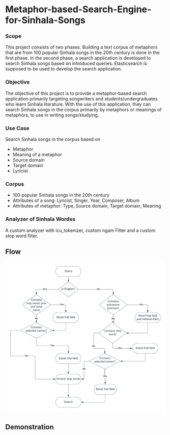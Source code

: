# Metaphor-based-Search-Engine-for-Sinhala-Songs
### Scope
This project consists of two phases. Building a text corpus of metaphors that are from 100 popular Sinhala songs in the 20th century is done in the first phase. In the second phase, a search application is developed to search Sinhala songs based on introduced queries. Elasticsearch is supposed to be used to develop the search application.

### Objective
The objective of this project is to provide a metaphor-based search application primarily targeting songwriters and students/undergraduates who learn Sinhala literature. With the use of this application, they can search Sinhala songs in the corpus primarily by metaphors or meanings of metaphors, to use in writing songs/studying.

### Use Case
Search Sinhala songs in the corpus based on 
- Metaphor
- Meaning of a metaphor
- Source domain
- Target domain
- Lyricist

### Corpus
- 100 popular Sinhala songs in the 20th century
- Attributes of a song: Lyricist, Singer, Year, Composer, Album
- Attributes of metaphor: Type, Source domain, Target domain, Meaning

### Analyzer of Sinhala Wordss
A custom analyzer with icu_tokenizer, custom ngam Filter and a custom stop word filter.

## Flow
![plot](./resources/Flow.png)

## Demonstration

